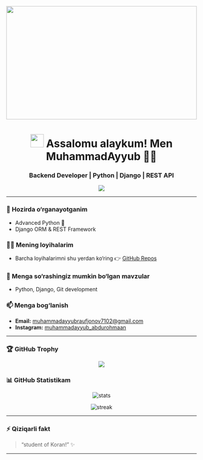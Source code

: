 <!-- 🌌 Animated Matrix Banner -->
<p align="center">
  <img src="https://i.giphy.com/media/xT0xeJpnrWC4XWblEk/giphy.gif" width="100%" height="300" />
</p>

<!-- 👋 Animated Welcome -->
<h1 align="center">
  <img src="https://media.giphy.com/media/hvRJCLFzcasrR4ia7z/giphy.gif" width="35px">
  Assalomu alaykum! Men MuhammadAyyub 👨‍💻
</h1>
<h3 align="center">Backend Developer | Python | Django | REST API</h3>

<!-- ⌨️ Typing Animation -->
<p align="center">
  <img src="https://readme-typing-svg.herokuapp.com?font=Fira+Code&size=24&duration=3000&pause=1000&color=00FF00&center=true&vCenter=true&width=500&lines=Salom!;Men+Backend+Dasturchiman;Python+%7C+Django+%7C+REST+API;Open+Source+Lover+%F0%9F%92%9A" />
</p>

---

### 🌱 Hozirda o‘rganayotganim
- Advanced Python 🐍  
- Django ORM & REST Framework  

### 👨‍💻 Mening loyihalarim
- Barcha loyihalarimni shu yerdan ko‘ring 👉 [GitHub Repos](https://github.com/muhammadayyubraufjonov7102-droid)

### 💬 Menga so‘rashingiz mumkin bo‘lgan mavzular
- Python, Django, Git development  

### 📫 Menga bog‘lanish
- **Email:** muhammadayyubraufjonov7102@gmail.com  
- **Instagram:** [muhammadayyub_abdurohmaan](https://inflact.com/instagram-viewer/?profile=muhammadayyub_abdurohmaan)

---

### 🏆 GitHub Trophy
<p align="center">
  <img src="https://github-profile-trophy.vercel.app/?username=muhammadayyubraufjonov7102-droid&theme=onedark&row=1&column=6" />
</p>

### 📊 GitHub Statistikam
<p align="center">
  <img src="https://github-readme-stats.vercel.app/api?username=muhammadayyubraufjonov7102-droid&show_icons=true&theme=radical" alt="stats" />
</p>

<p align="center">
  <img src="https://github-readme-streak-stats.herokuapp.com/?user=muhammadayyubraufjonov7102-droid&theme=radical" alt="streak" />
</p>

---

### ⚡ Qiziqarli fakt
> “student of Koran!” ✨

---







